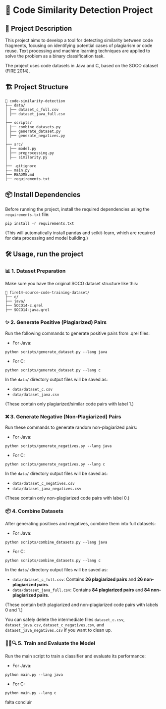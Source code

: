 # 📘 Code Similarity Detection Project

## 📄 Project Description

This project aims to develop a tool for detecting similarity between code fragments, focusing on identifying potential cases of plagiarism or code reuse.
Text processing and machine learning techniques are applied to solve the problem as a binary classification task.

The project uses code datasets in Java and C, based on the SOCO dataset (FIRE 2014).

## 🏗️ Project Structure

```
📂 code-similarity-detection
├── data/
│ ├── dataset_c_full.csv
│ ├── dataset_java_full.csv
│
├── scripts/
│ ├── combine_datasets.py
│ ├── generate_dataset.py
│ ├── generate_negatives.py
│
├── src/
│ ├── model.py
│ ├── preprocessing.py
│ ├── similarity.py
│
├── .gitignore
├── main.py
├── README.md
├── requirements.txt

```

## 📦 Install Dependencies

Before running the project, install the required dependencies using the `requirements.txt` file:

```
pip install -r requirements.txt
```

(This will automatically install pandas and scikit-learn, which are required for data processing and model building.)

## 🛠️ Usage, run the project

### 📊 1. Dataset Preparation

Make sure you have the original SOCO dataset structure like this:

```
📂 fire14-source-code-training-dataset/
├── c/
├── java/
├── SOCO14-c.qrel
├── SOCO14-java.qrel
```

### ✨ 2. Generate Positive (Plagiarized) Pairs

Run the following commands to generate positive pairs from .qrel files:

- For Java:

```
python scripts/generate_dataset.py --lang java
```

- For C:

```
python scripts/generate_dataset.py --lang c
```

In the `data/` directory output files will be saved as:

- `data/dataset_c.csv`
- `data/dataset_java.csv`

(These contain only plagiarized/similar code pairs with label 1.)

### ❌ 3. Generate Negative (Non-Plagiarized) Pairs

Run these commands to generate random non-plagiarized pairs:

- For Java:

```
python scripts/generate_negatives.py --lang java
```

- For C:

```
python scripts/generate_negatives.py --lang c
```

In the `data/` directory output files will be saved as:

- `data/dataset_c_negatives.csv`
- `data/dataset_java_negatives.csv`

(These contain only non-plagiarized code pairs with label 0.)

### 📦 4. Combine Datasets

After generating positives and negatives, combine them into full datasets:

- For Java:

```
python scripts/combine_datasets.py --lang java
```

- For C:

```
python scripts/combine_datasets.py --lang c
```

In the `data/` directory output files will be saved as:

- `data/dataset_c_full.csv`: Contains **26 plagiarized pairs** and **26 non-plagiarized pairs**.
- `data/dataset_java_full.csv`: Contains **84 plagiarized pairs** and **84 non-plagiarized pairs**.

(These contain both plagiarized and non-plagiarized code pairs with labels 0 and 1.)

You can safely delete the intermediate files `dataset_c.csv`, `dataset_java.csv`, `dataset_c_negatives.csv`, and `dataset_java_negatives.csv` if you want to clean up.

### 🏋🏽🔍 5. Train and Evaluate the Model

Run the main script to train a classifier and evaluate its performance:

- For Java:

```
python main.py --lang java
```

- For C:

```
python main.py --lang c
```


falta concluir
